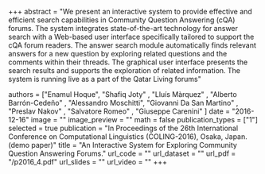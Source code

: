 +++
abstract = "We present an interactive system to provide effective and efficient search capabilities in Community Question Answering (cQA) forums. The system integrates state-of-the-art technology for answer search with a Web-based user interface specifically tailored to support the cQA forum readers. The answer search module automatically finds relevant answers for a new question by exploring related questions and the comments within their threads. The graphical user interface presents the search results and supports the exploration of related information. The system is running live as a part of the Qatar Living forums" 

authors = ["Enamul Hoque", "Shafiq Joty" , "Lluís Màrquez" , "Alberto Barrón-Cedeño" , "Alessandro Moschitti", "Giovanni Da San Martino" , "Preslav Nakov" , "Salvatore Romeo" , "Giuseppe Carenini" ]
date = "2016-12-16"
image = ""
image_preview = ""
math = false
publication_types = ["1"]
selected = true
publication = "In Proceedings of the 26th International Conference on Computational Linguistics (COLING-2016), Osaka, Japan. (demo paper)"
title = "An Interactive System for Exploring Community Question Answering Forums."
url_code = ""
url_dataset = ""
url_pdf = "/p2016_4.pdf"
url_slides = ""
url_video = ""
+++


